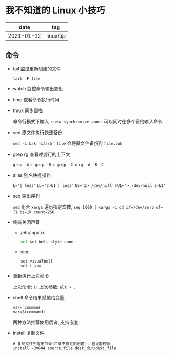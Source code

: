 # 我不知道的 Linux 小技巧

|    date    |    tag    |
|    ---     |    ---    |
| 2021-01-12 | linux/tip |

## 命令

- tail 监控重新创建的文件

    `tail -F file`

- watch 监控命令输出变化

- time 查看命令执行时间

- tmux 同步窗格

    命令行模式下输入 `:setw synchronize-panes` 可以同时在多个窗格输入命令

- sed 原文件执行快速备份

    `sed -i.bak 's/a/b' file` 会将原文件备份到 `file.bak`

- grep rg 查看过滤行的上下文

    `grep -A n` `grep -B n` `grep -C n` `rg -A -B -C`

- alias 别名快捷操作

    `L='| less'` `LL='2>&1 | less'` `NE='2> /dev/null'` `NUL='> /dev/null 2>&1'`

- seq 输出序列

    `seq` 组合 `xargs` 遍历指定次数, `seq 1000 | xargs -i dd if=/dev/zero of={} bs=1k count=256`

- 终端关闭声音

  - /etc/inputrc

    ```sh
    set set bell-style none
    ```

  - vim

    ```vim
    set visualbell
    set t_vb=
    ```

- 重新执行上次命令

    上次命令: `!!`
    上次参数: `alt + .`

- shell 命令结果赋值给变量

    ```shell
    var=`command`
    var=$(command)
    ```

    两种方法推荐使用后者, 支持嵌套

- install 复制文件

    ```shell
    # 复制文件到指定目录(目录不存在时创建), 且设置权限
    install -Dm644 source_file dest_dir/dest_file
    ```
